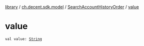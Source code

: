 [library](../../index.md) / [ch.decent.sdk.model](../index.md) / [SearchAccountHistoryOrder](index.md) / [value](./value.md)

# value

`val value: `[`String`](https://kotlinlang.org/api/latest/jvm/stdlib/kotlin/-string/index.html)